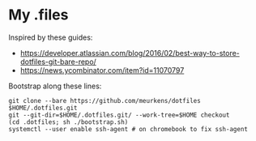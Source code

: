 # My .files

Inspired by these guides:
- https://developer.atlassian.com/blog/2016/02/best-way-to-store-dotfiles-git-bare-repo/
- https://news.ycombinator.com/item?id=11070797

Bootstrap along these lines:
```
git clone --bare https://github.com/meurkens/dotfiles $HOME/.dotfiles.git
git --git-dir=$HOME/.dotfiles.git/ --work-tree=$HOME checkout
(cd .dotfiles; sh ./bootstrap.sh)
systemctl --user enable ssh-agent # on chromebook to fix ssh-agent
```
